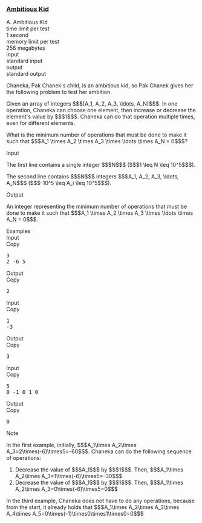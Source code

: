 <h3><a href="https://codeforces.com/contest/1866/problem/A" target="_blank" rel="noopener noreferrer">Ambitious Kid</a></h3>

<div class="header"><div class="title">A. Ambitious Kid</div><div class="time-limit"><div class="property-title">time limit per test</div>1 second</div><div class="memory-limit"><div class="property-title">memory limit per test</div>256 megabytes</div><div class="input-file input-standard"><div class="property-title">input</div>standard input</div><div class="output-file output-standard"><div class="property-title">output</div>standard output</div></div><div><p>Chaneka, Pak Chanek's child, is an ambitious kid, so Pak Chanek gives her the following problem to test her ambition.</p><p>Given an array of integers $$$[A_1, A_2, A_3, \ldots, A_N]$$$. In one operation, Chaneka can choose one element, then increase or decrease the element's value by $$$1$$$. Chaneka can do that operation multiple times, even for different elements.</p><p>What is the minimum number of operations that must be done to make it such that $$$A_1 \times A_2 \times A_3 \times \ldots \times A_N = 0$$$?</p></div><div class="input-specification"><div class="section-title">Input</div><p>The first line contains a single integer $$$N$$$ ($$$1 \leq N \leq 10^5$$$).</p><p>The second line contains $$$N$$$ integers $$$A_1, A_2, A_3, \ldots, A_N$$$ ($$$-10^5 \leq A_i \leq 10^5$$$).</p></div><div class="output-specification"><div class="section-title">Output</div><p>An integer representing the minimum number of operations that must be done to make it such that $$$A_1 \times A_2 \times A_3 \times \ldots \times A_N = 0$$$.</p></div><div class="sample-tests"><div class="section-title">Examples</div><div class="sample-test"><div class="input"><div class="title">Input<div title="Copy" data-clipboard-target="#id008099897088196261" id="id008869942129804953" class="input-output-copier">Copy</div></div><pre id="id008099897088196261">3
2 -6 5
</pre></div><div class="output"><div class="title">Output<div title="Copy" data-clipboard-target="#id00021714349172651026" id="id0017327628041443455" class="input-output-copier">Copy</div></div><pre id="id00021714349172651026">2
</pre></div><div class="input"><div class="title">Input<div title="Copy" data-clipboard-target="#id0028623084750643024" id="id0023985974140482447" class="input-output-copier">Copy</div></div><pre id="id0028623084750643024">1
-3
</pre></div><div class="output"><div class="title">Output<div title="Copy" data-clipboard-target="#id008907179311630905" id="id003488383544037085" class="input-output-copier">Copy</div></div><pre id="id008907179311630905">3
</pre></div><div class="input"><div class="title">Input<div title="Copy" data-clipboard-target="#id006663188460486702" id="id009422441734499544" class="input-output-copier">Copy</div></div><pre id="id006663188460486702">5
0 -1 0 1 0
</pre></div><div class="output"><div class="title">Output<div title="Copy" data-clipboard-target="#id001248226483903091" id="id00037750709527203274" class="input-output-copier">Copy</div></div><pre id="id001248226483903091">0
</pre></div></div></div><div class="note"><div class="section-title">Note</div><p>In the first example, initially, $$$A_1\times A_2\times A_3=2\times(-6)\times5=-60$$$. Chaneka can do the following sequence of operations:</p><ol> <li> Decrease the value of $$$A_1$$$ by $$$1$$$. Then, $$$A_1\times A_2\times A_3=1\times(-6)\times5=-30$$$ </li><li> Decrease the value of $$$A_1$$$ by $$$1$$$. Then, $$$A_1\times A_2\times A_3=0\times(-6)\times5=0$$$ </li></ol><p>In the third example, Chaneka does not have to do any operations, because from the start, it already holds that $$$A_1\times A_2\times A_3\times A_4\times A_5=0\times(-1)\times0\times1\times0=0$$$</p></div>